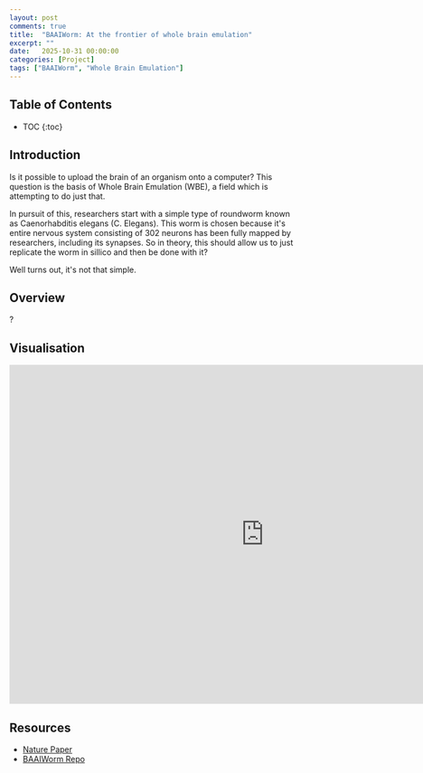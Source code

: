 ```yaml
---
layout: post
comments: true
title:  "BAAIWorm: At the frontier of whole brain emulation"
excerpt: ""
date:   2025-10-31 00:00:00
categories: [Project]
tags: ["BAAIWorm", "Whole Brain Emulation"]
---
```


## Table of Contents

* TOC
{:toc}

## Introduction

Is it possible to upload the brain of an organism onto a computer? This question is the
basis of Whole Brain Emulation (WBE), a field which is attempting to do just that.

In pursuit of this, researchers start with a simple type of roundworm known
as Caenorhabditis elegans (C. Elegans). This worm is chosen because it's entire
nervous system consisting of 302 neurons has been fully mapped by researchers,
including its synapses. So in theory, this should allow us to just replicate the
worm in sillico and then be done with it?

Well turns out, it's not that simple.

## Overview

?

## Visualisation

<center>
    <iframe
        src="https://miscellaneousstuff.github.io/baaiworm.html"
        style="border: 0; width: 900px; height: 600px;"
    >
    </iframe>
</center>

## Resources

- [Nature Paper](https://www.nature.com/articles/s43588-024-00738-w)
- [BAAIWorm Repo](https://github.com/Jessie940611/BAAIWorm)